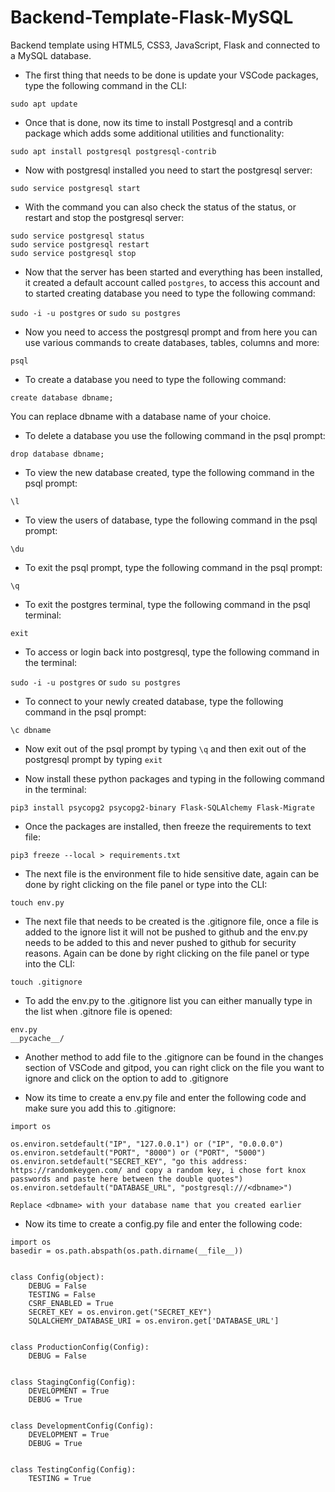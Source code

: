 # Backend-Template-Flask-MySQL

Backend template using HTML5, CSS3, JavaScript, Flask and connected to a MySQL database.

* The first thing that needs to be done is update your VSCode packages, type the following command in the CLI:

`sudo apt update`

* Once that is done, now its time to install Postgresql and a contrib package which adds some additional utilities and functionality:

`sudo apt install postgresql postgresql-contrib`

* Now with postgresql installed you need to start the postgresql server:

`sudo service postgresql start`

* With the command you can also check the status of the status, or restart and stop the postgresql server:

```
sudo service postgresql status
sudo service postgresql restart
sudo service postgresql stop
```

* Now that the server has been started and everything has been installed, it created a default account called `postgres`, to access this account and to started creating database you need to type the following command:

`sudo -i -u postgres` or `sudo su postgres`

* Now you need to access the postgresql prompt and from here you can use various commands to create databases, tables, columns and more:

`psql`

* To create a database you need to type the following command:

`create database dbname;`

You can replace dbname with a database name of your choice.

* To delete a database you use the following command in the psql prompt:

`drop database dbname;`

* To view the new database created, type the following command in the psql prompt:

`\l`

* To view the users of database, type the following command in the psql prompt:

`\du`

* To exit the psql prompt, type the following command in the psql prompt:

`\q`

* To exit the postgres terminal, type the following command in the psql terminal:

`exit`

* To access or login back into postgresql, type the following command in the terminal:

`sudo -i -u postgres` or `sudo su postgres`

* To connect to your newly created database, type the following command in the psql prompt:

`\c dbname`

* Now exit out of the psql prompt by typing `\q` and then exit out of the postgresql prompt by typing `exit`
  
* Now install these python packages and typing in the following command in the terminal:

`pip3 install psycopg2 psycopg2-binary Flask-SQLAlchemy Flask-Migrate`

* Once the packages are installed, then freeze the requirements to text file:

`pip3 freeze --local > requirements.txt`

* The next file is the environment file to hide sensitive date, again can be done by right clicking on the file panel or type into the CLI:

`touch env.py`

* The next file that needs to be created is the .gitignore file, once a file is added to the ignore list it will not be pushed to github and the env.py needs to be added to this and never pushed to github for security reasons. Again can be done by right clicking on the file panel or type into the CLI:

`touch .gitignore`

* To add the env.py to the .gitignore list you can either manually type in the list when .gitnore file is opened:

```
env.py
__pycache__/ 
```

* Another method to add file to the .gitignore can be found in the changes section of VSCode and gitpod, you can right click on the file you want to ignore and click on the option to add to .gitignore

* Now its time to create a env.py file and enter the following code and make sure you add this to .gitignore:

```
import os

os.environ.setdefault("IP", "127.0.0.1") or ("IP", "0.0.0.0")
os.environ.setdefault("PORT", "8000") or ("PORT", "5000")
os.environ.setdefault("SECRET_KEY", "go this address: https://randomkeygen.com/ and copy a random key, i chose fort knox passwords and paste here between the double quotes")
os.environ.setdefault("DATABASE_URL", "postgresql:///<dbname>")

Replace <dbname> with your database name that you created earlier
```

* Now its time to create a config.py file and enter the following code:

```
import os
basedir = os.path.abspath(os.path.dirname(__file__))


class Config(object):
    DEBUG = False
    TESTING = False
    CSRF_ENABLED = True
    SECRET_KEY = os.environ.get("SECRET_KEY")
    SQLALCHEMY_DATABASE_URI = os.environ.get['DATABASE_URL']


class ProductionConfig(Config):
    DEBUG = False


class StagingConfig(Config):
    DEVELOPMENT = True
    DEBUG = True


class DevelopmentConfig(Config):
    DEVELOPMENT = True
    DEBUG = True


class TestingConfig(Config):
    TESTING = True
```